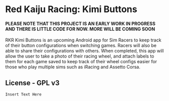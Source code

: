 # Red Kaiju Racing: Kimi Buttons
#### PLEASE NOTE THAT THIS PROJECT IS AN EARLY WORK IN PROGRESS AND THERE IS LITTLE CODE FOR NOW. MORE WILL BE COMING SOON

RKR Kimi Buttons is an upcoming Android app for Sim Racers to keep track of their button configurations when switching games. Racers will 
also be able to share their configurations with others. When completed, this app will allow the user to take a photo of their racing wheel, 
and attach labels to them for each game saved to keep track of their wheel configs easier for those who play multiple sims such as iRacing
and Assetto Corsa. 

## License - GPL v3

```
Insert Text Here
```
